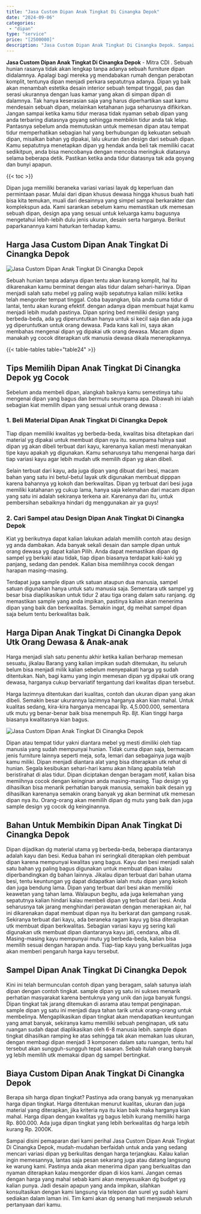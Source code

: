 ```yaml
---
title: "Jasa Custom Dipan Anak Tingkat Di Cinangka Depok"
date: "2024-09-06"
categories:
 - "dipan"
type: "service"
price: "[2500000]"
description: "Jasa Custom Dipan Anak Tingkat Di Cinangka Depok. Sampai disini pemaparan dari kami perihal Jasa Custom Dipan Anak Tingkat Di Cinangka Depok, mudah-mudahan b..."
---
```


**Jasa Custom Dipan Anak Tingkat Di Cinangka Depok** - Mitra CDI . Sebuah hunian rasanya tidak akan lengkap tanpa adanya sebuah furniture dipan didalamnya. Apalagi bagi mereka yg mendabakan rumah dengan perabotan komplit, tentunya dipan menjadi perkara sepatutnya adanya. Dipan yg baik akan menambah estetika desain interior sebuah tempat tinggal, pas dan serasi ukurannya dengan luas kamar yang akan di simpan dipan di dalamnya. Tak hanya keserasian saja yang harus diperhartikan saat kamu mendesain sebuah dipan, melainkan ketahanan juga seharusnya difikirkan. Jangan sampai ketika kamu tidur merasa tidak nyaman sebab dipan yang anda terbaring diatasnya goyang sehingga membikin tidur anda tak lelap. Pantasnya sebelum anda memutuskan untuk memesan dipan atau tempat tidur memperhatikan sebagian hal yang berhubungan dg kekuatan sebuah dipan, misalkan bahan yg dipakai, lalu ukuran dan design dari sebuah dipan. Kamu sepatutnya menetapkan dipan yg hendak anda beli tak memiliki cacat sedikitpun, anda bisa mencobanya dengan mencoba meringkuk diatasnya selama beberapa detik. Pastikan ketika anda tidur diatasnya tak ada goyang dan bunyi apapun.

{{< toc >}}

Dipan juga memiliki beraneka variasi variasi layak dg keperluan dan permintaan pasar. Mulai dari dipan khusus dewasa hingga khusus buah hati bisa kita temukan, muali dari desainnya yang simpel sampai berkarakter dan komplekspun ada. Kami sarankan sebelum kamu memastikan utk memesan sebuah dipan, design apa yang sesuai untuk keluarga kamu bagusnya mengetahui lebih-lebih dulu jenis ukuran, desain serta harganya. Berikut paparkanannya kami haturkan terhadap kamu.

## Harga Jasa Custom Dipan Anak Tingkat Di Cinangka Depok

![Jasa Custom Dipan Anak Tingkat Di Cinangka Depok](/images/mebel/dipan-dewasa-008.jpg)

Sebuah hunian tanpa adanya dipan tentu akan kurang komplit, hal itu dikarenakan kamu berminat dengan alas tidur dalam sehari-harinya. Dipan menjadi salah satu mebel yg paling wajib sepatutnya kalian miliki ketika telah mengorder tempat tinggal. Coba bayangkan, bila anda cuma tidur di lantai, tentu akan kurang efektif. dengan adanya dipan membuat hajat kamu menjadi lebih mudah pastinya. Dipan spring bed memiliki design yang berbeda-beda, ada yg diperuntutkan hanya untuk si kecil saja dan ada juga yg diperuntutkan untuk orang dewasa. Pada kans kali ini, saya akan membahas mengenai dipan yg dipakai utk orang dewasa. Macam dipan manakah yg cocok diterapkan utk manusia dewasa dikala menerapkannya.

{{< table-tables table="table24" >}}

## Tips Memilih Dipan Anak Tingkat Di Cinangka Depok yg Cocok

Sebelum anda membeli dipan, alangkah baiknya kamu semestinya tahu mengenai dipan yang bagus dan bermutu seumpama apa. Dibawah ini ialah sebagian kiat memilih dipan yang sesuai untuk orang dewasa :

### 1\. Beli Material Dipan Anak Tingkat Di Cinangka Depok

Tiap dipan memiliki kwalitas yg berbeda-beda, kwalitas bisa ditetapkan dari material yg dipakai untuk membuat dipan nya itu. seumpama halnya saat dipan yg akan dibeli terbuat dari kayu, karenanya kalian mesti menanyakan tipe kayu apakah yg digunakan. Kamu seharusnya tahu mengenai harga dari tiap variasi kayu agar lebih mudah utk memilih dipan yg akan dibeli.

Selain terbuat dari kayu, ada juga dipan yang dibuat dari besi, macam bahan yang satu ini betul-betul layak utk digunakan membuat dipppan karena bahannya yg kokoh dan berkwalitas. Dipan yg terbuat dari besi juga memiliki katahanan yg cukup lama, hanya saja kelemahan dari macam dipan yang satu ini adalah sekiranya terkena air. Karenanya dari itu, untuk pembersihan sebaiknya hindari dg menggunakan air ya guys!

### 2\. Cari Sampel atau Design Dipan Anak Tingkat Di Cinangka Depok

Kiat yg berikutnya dapat kalian lakukan adalah memilih contoh atau design yg anda dambakan. Ada banyak sekali desain dan sample dipan untuk orang dewasa yg dapat kalian Pilih. Anda dapat memastikan dipan dg sampel yg berkaki atau tidak, tiap dipan biasanya terdapat kaki-kaki yg panjang, sedang dan pendek. Kalian bisa memilihnya cocok dengan harapan masing-masing.

Terdapat juga sample dipan utk satuan ataupun dua manusia, sampel satuan digunakan hanya untuk satu manusia saja. Sementara utk sampel yg besar bisa diaplikasikan untuk tidur 2 atau tiga orang dalam satu ranjang. dg memastikan sample yang anda impikan, pastinya kalian akan menerima dipan yang baik dan berkwalitas. Semakin ingat, dg meihat sampel dipan saja belum tentu berkwalitas baik.

## Harga Dipan Anak Tingkat Di Cinangka Depok Utk Orang Dewasa & Anak-anak

Harga menjadi slah satu penentu akhir ketika kalian berharap memesan sesuatu, jikalau Barang yang kalian impikan sudah ditemukan, itu seluruh belum bisa menjadi milik kalian sebelum menyepakati harga yg sudah ditentukan. Nah, bagi kamu yang ingin memesan dipan yg dipakai utk orang dewasa, harganya cukup bervariatif tergantung dari kwalitas dipan tersebut.

Harga lazimnya ditentukan dari kualitas, contoh dan ukuran dipan yang akan dibeli. Semakin besar ukurannya lazimnya harganya akan kian mahal. Untuk kualitas sedang, kira-kira harganya mencapai Rp. 4,5.000.000, sementara utk mutu yg benar-benar baik bisa menempuh Rp. 8jt. Kian tinggi harga biasanya kwalitasnya kian bagus.

![Jasa Custom Dipan Anak Tingkat Di Cinangka Depok](/images/mebel/dipan-anak-023.jpg)

Dipan atau tempat tidur yakni diantara mebel yg mesti dimiliki oleh tiap manusia yang sudah mempunyai hunian. Tidak cuma dipan saja, bermacam jenis furniture lainnya seperti meja, sofa, lemari dan sebagainya juga wajib kamu miliki. Dipan menjadi diantara alat yang bisa diterapkan utk rehat di hunian. Segala kesibukan sehari-hari kamu akan hilang apabila telah beristirahat di alas tidur. Dipan diciptakan dengan beragam motif, kalian bisa memiihnya cocok dengan keinginan anda masing-masing. Tiap design yg dihasilkan bisa menarik perhatian banyak manusia, semakin baik desain yg dihasilkan karenanya semakin orang banyak yg akan berminat utk memesan dipan nya itu. Orang-orang akan memilih dipan dg mutu yang baik dan juga sample design yg cocok dg keinginannya.

## Bahan Untuk Membikin Dipan Anak Tingkat Di Cinangka Depok

Dipan dijadikan dg material utama yg berbeda-beda, beberapa diantaranya adalah kayu dan besi. Kedua bahan ini seringkali diterapkan oleh pembuat dipan karena mempunyai kwalitas yang bagus. Kayu dan besi menjadi salah satu bahan yg paling bagus digunakan untuk membuat dipan kalau diperbandingkan dg bahan lainnya. Jikalau dipan terbuat dari bahan utama besi, tentu keuntungan yg dapat didapatkan ialah mutu dipan yang kokoh dan juga bendung lama. Dipan yang terbuat dari besi akan memiliki keawetan yang tahan lama. Walaupun begitu, ada juga kelemahan yang sepatutnya kalian hindari kalau membeli dipan yg terbuat dari besi. Anda seharusnya tak jarang menghindari perawatan dengan menerapkan air, hal ini dikarenakan dapat membuat dipan nya itu berkarat dan gampang rusak. Sekiranya terbuat dari kayu, ada beraneka ragam kayu yg bisa diterapkan utk membuat dipan berkwalitas. Sebagian variasi kayu yg sering kali digunakan utk membuat dipan diantaranya kayu jati, cendana, alba dll. Masing-masing kayu mempunyai mutu yg berbeda-beda, kalian bisa memilih sesuai dengan harapan anda. Tiap-tiap kayu yang berkualitas juga akan memberi pengaruh harga kayu tersebut.

## Sampel Dipan Anak Tingkat Di Cinangka Depok

Kini ini telah bermunculan contoh dipan yang beragam, salah satunya ialah dipan dengan contoh tingkat. sample dipan yg satu ini sukses menarik perhatian masyarakat karena bentuknya yang unik dan juga banyak fungsi. Dipan tingkat tak jarang ditemukan di asrama atau tempat penginapan. sample dipan yg satu ini menjadi daya tahan tarik untuk orang-orang untuk membelinya. Mengaplikasikan dipan tingkat akan mendapatkan keuntungan yang amat banyak, sekiranya kamu memiliki sebuah penginapan, utk satu ruangan sudah dapat diaplikasikan oleh 6-8 manusia lebih. sample dipan tingkat dihasilkan ramping ke atas sehingga tak akan memakan luas ukuran, dengan membagi dipan menjadi 3 komponen dalam satu ruangan, tentu hal tersebut akan sungguh-sungguh tepat sasaran. Sebab itulah orang banyak yg lebih memilih utk memakai dipan dg sampel bertingkat.

## Biaya Custom Dipan Anak Tingkat Di Cinangka Depok

Berapa sih harga dipan tingkat? Pastinya ada orang banyak yg menanyakan harga dipan tingkat. Harga ditentukan menurut kualitas, ukuran dan juga material yang diterapkan, jika kriteria nya itu kian baik maka harganya kian mahal. Harga dipan dengan kwalitas yg bagus lebih kurang memiliki harga Rp. 800.000. Ada juga dipan tingkat yang lebih berkwalitas dg harga lebih kurang Rp. 2000K.

Sampai disini pemaparan dari kami perihal Jasa Custom Dipan Anak Tingkat Di Cinangka Depok, mudah-mudahan berfaidah untuk anda yang sedang mencari variasi dipan yg berkulitas dengan harga terjangkau. Kalau kalian ingin memesannya, lantas saja pesan sekarang juga atau datang langsung ke warung kami. Pastinya anda akan menerima dipan yang berkualitas dan nyaman diterapkan kalau mengorder dipan di kios kami. Jangan cemas dengan harga yang mahal sebab kami akan menyesuaikan dg budget yg kalian punya. Jadi desain apapun yang anda impikan, silahkan konsultasikan dengan kami langsung via telepon dan surel yg sudah kami sediakan dalam laman ini. Tim kami akan dg senang hati menjawab seluruh pertanyaan dari kamu.
